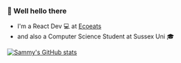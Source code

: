 ### 🤠 Well hello there

- I'm a React Dev 💻 at [Ecoeats](https://ecoeats.uk/)
- and also a Computer Science Student at Sussex Uni 🎓


[![Sammy's GitHub stats](https://github-readme-stats.vercel.app/api?username=sammyhass)](https://github.com/anuraghazra/github-readme-stats)
